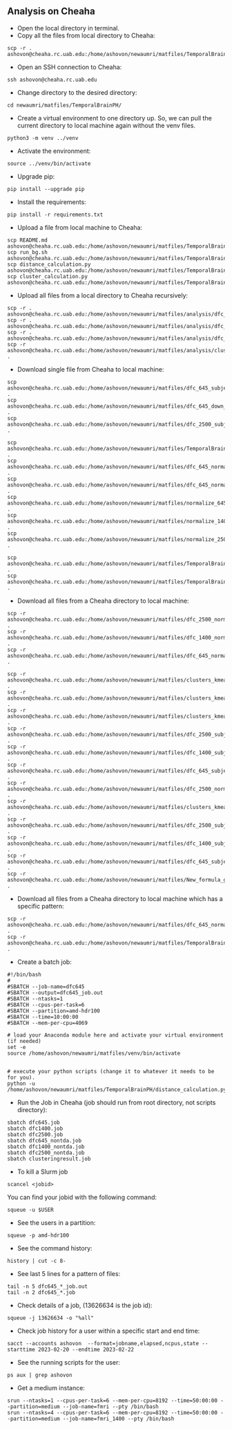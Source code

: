 ## Analysis on Cheaha
- Open the local directory in terminal.
- Copy all the files from local directory to Cheaha:
```
scp -r . ashovon@cheaha.rc.uab.edu:/home/ashovon/newaumri/matfiles/TemporalBrainPH/
```
- Open an SSH connection to Cheaha:
```
ssh ashovon@cheaha.rc.uab.edu
```
- Change directory to the desired directory:
```
cd newaumri/matfiles/TemporalBrainPH/
```
- Create a virtual environment to one directory up. 
So, we can pull the current directory to local machine again without the venv files.
```
python3 -m venv ../venv
```
- Activate the environment:
```
source ../venv/bin/activate
```
- Upgrade pip:
```
pip install --upgrade pip
```
- Install the requirements:
```
pip install -r requirements.txt
```
- Upload a file from local machine to Cheaha:
```
scp README.md ashovon@cheaha.rc.uab.edu:/home/ashovon/newaumri/matfiles/TemporalBrainPH/
scp run_bg.sh ashovon@cheaha.rc.uab.edu:/home/ashovon/newaumri/matfiles/TemporalBrainPH/
scp distance_calculation.py ashovon@cheaha.rc.uab.edu:/home/ashovon/newaumri/matfiles/TemporalBrainPH/
scp cluster_calculation.py ashovon@cheaha.rc.uab.edu:/home/ashovon/newaumri/matfiles/TemporalBrainPH/
```
- Upload all files from a local directory to Cheaha recursively:
```
scp -r . ashovon@cheaha.rc.uab.edu:/home/ashovon/newaumri/matfiles/analysis/dfc_1400_subjects_distance_matrix/
scp -r . ashovon@cheaha.rc.uab.edu:/home/ashovon/newaumri/matfiles/analysis/dfc_1400_subjects_mds/
scp -r . ashovon@cheaha.rc.uab.edu:/home/ashovon/newaumri/matfiles/analysis/dfc_2500_subjects_mds/
scp -r ashovon@cheaha.rc.uab.edu:/home/ashovon/newaumri/matfiles/analysis/clusters_kmeans/ . 
```
- Download single file from Cheaha to local machine:
```
scp ashovon@cheaha.rc.uab.edu:/home/ashovon/newaumri/matfiles/dfc_645_subjects_mds/subject_1.json .
scp ashovon@cheaha.rc.uab.edu:/home/ashovon/newaumri/matfiles/dfc_645_down_subjects_mds_ws/subject_1.json .
scp ashovon@cheaha.rc.uab.edu:/home/ashovon/newaumri/matfiles/dfc_2500_subjects_mds/subject_1.json .

scp ashovon@cheaha.rc.uab.edu:/home/ashovon/newaumri/matfiles/TemporalBrainPH/clusters_bn.csv .
scp ashovon@cheaha.rc.uab.edu:/home/ashovon/newaumri/matfiles/dfc_645_normal_nonan/normalize_dfc_645_subject_1_time_1.txt .
scp ashovon@cheaha.rc.uab.edu:/home/ashovon/newaumri/matfiles/dfc_645_normal_nonan/normalize_dfc_645_subject_2_time_4.txt .
scp ashovon@cheaha.rc.uab.edu:/home/ashovon/newaumri/matfiles/normalize_645.m .
scp ashovon@cheaha.rc.uab.edu:/home/ashovon/newaumri/matfiles/normalize_1400.m .
scp ashovon@cheaha.rc.uab.edu:/home/ashovon/newaumri/matfiles/normalize_2500.m .

scp ashovon@cheaha.rc.uab.edu:/home/ashovon/newaumri/matfiles/TemporalBrainPH/clusteringresult_job_ws.out .
scp ashovon@cheaha.rc.uab.edu:/home/ashovon/newaumri/matfiles/TemporalBrainPH/clusteringresult_job_bn.out .
```
- Download all files from a Cheaha directory to local machine:
```
scp -r ashovon@cheaha.rc.uab.edu:/home/ashovon/newaumri/matfiles/dfc_2500_normal_original .
scp -r ashovon@cheaha.rc.uab.edu:/home/ashovon/newaumri/matfiles/dfc_1400_normal_original .
scp -r ashovon@cheaha.rc.uab.edu:/home/ashovon/newaumri/matfiles/dfc_645_normal_original .

scp -r ashovon@cheaha.rc.uab.edu:/home/ashovon/newaumri/matfiles/clusters_kmeans_direct_clustering .
scp -r ashovon@cheaha.rc.uab.edu:/home/ashovon/newaumri/matfiles/clusters_kmeans/ .
scp -r ashovon@cheaha.rc.uab.edu:/home/ashovon/newaumri/matfiles/clusters_kmeans_non_tda/ .
scp -r ashovon@cheaha.rc.uab.edu:/home/ashovon/newaumri/matfiles/dfc_2500_subjects_mds_ws/ .
scp -r ashovon@cheaha.rc.uab.edu:/home/ashovon/newaumri/matfiles/dfc_1400_subjects_mds_ws/ .
scp -r ashovon@cheaha.rc.uab.edu:/home/ashovon/newaumri/matfiles/dfc_645_subjects_mds_ws/ .
scp -r ashovon@cheaha.rc.uab.edu:/home/ashovon/newaumri/matfiles/dfc_2500_normal/ .
scp -r ashovon@cheaha.rc.uab.edu:/home/ashovon/newaumri/matfiles/clusters_kmeans_bn/ .
scp -r ashovon@cheaha.rc.uab.edu:/home/ashovon/newaumri/matfiles/dfc_2500_subjects_mds_bn/ .
scp -r ashovon@cheaha.rc.uab.edu:/home/ashovon/newaumri/matfiles/dfc_1400_subjects_mds_bn/ .
scp -r ashovon@cheaha.rc.uab.edu:/home/ashovon/newaumri/matfiles/dfc_645_subjects_mds_bn/ .
scp -r ashovon@cheaha.rc.uab.edu:/home/ashovon/newaumri/matfiles/New_formula_generated_nontda/ .
```
- Download all files from a Cheaha directory to local machine which has a specific pattern:
```shell
scp -r ashovon@cheaha.rc.uab.edu:/home/ashovon/newaumri/matfiles/dfc_645_normal/normalize_dfc_645_subject_1_time_\*.txt .
scp -r ashovon@cheaha.rc.uab.edu:/home/ashovon/newaumri/matfiles/TemporalBrainPH/dfc\*.job .
```
- Create a batch job:
```
#!/bin/bash
#
#SBATCH --job-name=dfc645
#SBATCH --output=dfc645_job.out
#SBATCH --ntasks=1
#SBATCH --cpus-per-task=6
#SBATCH --partition=amd-hdr100
#SBATCH --time=10:00:00
#SBATCH --mem-per-cpu=4069

# load your Anaconda module here and activate your virtual environment (if needed)
set -e
source /home/ashovon/newaumri/matfiles/venv/bin/activate


# execute your python scripts (change it to whatever it needs to be for you).
python -u /home/ashovon/newaumri/matfiles/TemporalBrainPH/distance_calculation.py
```
- Run the Job in Cheaha (job should run from root directory, not scripts directory):
```
sbatch dfc645.job
sbatch dfc1400.job
sbatch dfc2500.job
sbatch dfc645_nontda.job
sbatch dfc1400_nontda.job
sbatch dfc2500_nontda.job
sbatch clusteringresult.job
```
- To kill a Slurm job
```
scancel <jobid>
```
You can find your jobid with the following command:
``` 
squeue -u $USER
```
- See the users in a partition:
```
squeue -p amd-hdr100
```
- See the command history:
```shell
history | cut -c 8-
```
- See last 5 lines for a pattern of files:
```shell
tail -n 5 dfc645_*_job.out
tail -n 2 dfc645_*.job
```
- Check details of a job, (13626634 is the job id):
```
squeue -j 13626634 -o "%all"
```
- Check job history for a user within a specific start and end time:
```shell
sacct --accounts ashovon  --format=jobname,elapsed,ncpus,state --starttime 2023-02-20 --endtime 2023-02-22
```
- See the running scripts for the user:
```
ps aux | grep ashovon
```
- Get a medium instance:
```
srun --ntasks=1 --cpus-per-task=6 --mem-per-cpu=8192 --time=50:00:00 --partition=medium --job-name=fmri --pty /bin/bash
srun --ntasks=4 --cpus-per-task=6 --mem-per-cpu=8192 --time=50:00:00 --partition=medium --job-name=fmri_1400 --pty /bin/bash
```
